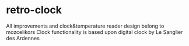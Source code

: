 retro-clock
=============
All improvements and clock&temperature reader design belong to mozcelikors
Clock functionality  is based upon digital clock by Le Sanglier des Ardennes

